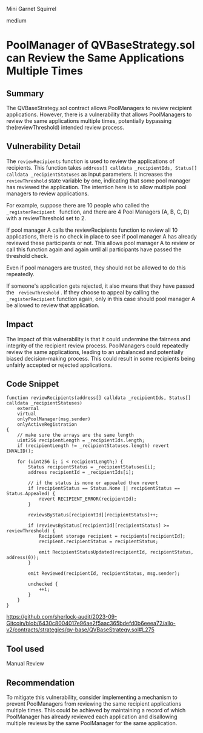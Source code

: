 Mini Garnet Squirrel

medium

# PoolManager of QVBaseStrategy.sol can Review the Same Applications Multiple Times
## Summary
The QVBaseStrategy.sol contract allows PoolManagers to review recipient applications. However, there is a vulnerability that allows PoolManagers to review the same applications multiple times, potentially bypassing the(reviewThreshold) intended review process.

## Vulnerability Detail
The `reviewRecipients` function is used to review the applications of recipients. This function takes `address[] calldata _recipientIds, Status[] calldata _recipientStatuses` as input parameters. It increases the `reviewThreshold` state variable by one, indicating that some pool manager has reviewed the application. The intention here is to allow multiple pool managers to review applications.

For example, suppose there are 10 people who called the `_registerRecipient ` function, and there are 4 Pool Managers (A, B, C, D) with a reviewThreshold set to 2.

If pool manager A calls the reviewRecipients function to review all 10 applications, there is no check in place to see if pool manager A has already reviewed these participants or not. This allows pool manager A to review or call this function again and again until all participants have passed the threshold check.

Even if pool managers are trusted, they should not be allowed to do this repeatedly.

If someone's application gets rejected, it also means that they have passed the ` reviewThreshold` . If they choose to appeal by calling the `_registerRecipient` function again, only in this case should pool manager A be allowed to review that application.

## Impact

The impact of this vulnerability is that it could undermine the fairness and integrity of the recipient review process. PoolManagers could repeatedly review the same applications, leading to an unbalanced and potentially biased decision-making process. This could result in some recipients being unfairly accepted or rejected applications.

## Code Snippet

```solidity
function reviewRecipients(address[] calldata _recipientIds, Status[] calldata _recipientStatuses)
    external
    virtual
    onlyPoolManager(msg.sender)
    onlyActiveRegistration
{
    // make sure the arrays are the same length
    uint256 recipientLength = _recipientIds.length;
    if (recipientLength != _recipientStatuses.length) revert INVALID();

    for (uint256 i; i < recipientLength;) {
        Status recipientStatus = _recipientStatuses[i];
        address recipientId = _recipientIds[i];

        // if the status is none or appealed then revert
        if (recipientStatus == Status.None || recipientStatus == Status.Appealed) {
            revert RECIPIENT_ERROR(recipientId);
        }

        reviewsByStatus[recipientId][recipientStatus]++;

        if (reviewsByStatus[recipientId][recipientStatus] >= reviewThreshold) {
            Recipient storage recipient = recipients[recipientId];
            recipient.recipientStatus = recipientStatus;

            emit RecipientStatusUpdated(recipientId, recipientStatus, address(0));
        }

        emit Reviewed(recipientId, recipientStatus, msg.sender);

        unchecked {
            ++i;
        }
    }
}
```
https://github.com/sherlock-audit/2023-09-Gitcoin/blob/6430c8004017e96ae2f5aac365bdefd0b6eeea72/allo-v2/contracts/strategies/qv-base/QVBaseStrategy.sol#L275

## Tool used

Manual Review

## Recommendation

To mitigate this vulnerability, consider implementing a mechanism to prevent PoolManagers from reviewing the same recipient applications multiple times. This could be achieved by maintaining a record of which PoolManager has already reviewed each application and disallowing multiple reviews by the same PoolManager for the same application.
